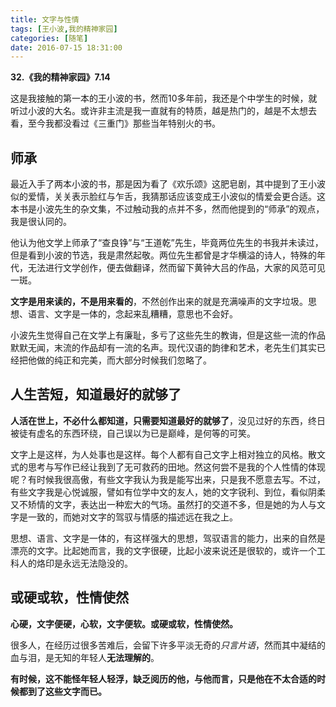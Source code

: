 ```yaml
---
title: 文字与性情
tags: [王小波,我的精神家园]
categories: [随笔]
date: 2016-07-15 18:31:00 
---
```




**32.《我的精神家园》7.14**

这是我接触的第一本的王小波的书，然而10多年前，我还是个中学生的时候，就听过小波的大名。或许非主流是我一直就有的特质，越是热门的，越是不太想去看，至今我都没看过《三重门》那些当年特别火的书。

## 师承
最近入手了两本小波的书，那是因为看了《欢乐颂》这肥皂剧，其中提到了王小波似的爱情，关关表示脸红与乍舌，我猜那话应该变成王小波似的情爱会更合适。这本书是小波先生的杂文集，不过触动我的点并不多，然而他提到的“师承”的观点，我是很认同的。

<!-- more -->

他认为他文学上师承了“查良铮”与“王道乾”先生，毕竟两位先生的书我并未读过，但是看到小波的节选，我是肃然起敬。两位先生都曾是才华横溢的诗人，特殊的年代，无法进行文学创作，便去做翻译，然而留下黄钟大吕的作品，大家的风范可见一斑。

**文字是用来读的，不是用来看的**，不然创作出来的就是充满噪声的文字垃圾。思想、语言、文字是一体的，念起来乱糟糟，意思也不会好。

小波先生觉得自己在文学上有廉耻，多亏了这些先生的教诲，但是这些一流的作品默默无闻，末流的作品却有一流的名声。现代汉语的韵律和艺术，老先生们其实已经把他做的纯正和完美，而大部分时候我们忽略了。


## 人生苦短，知道最好的就够了
**人活在世上，不必什么都知道，只需要知道最好的就够了**，没见过好的东西，终日被徒有虚名的东西环绕，自己误以为已是巅峰，是何等的可笑。

文字上是这样，为人处事也是这样。每个人都有自己文字上相对独立的风格。散文式的思考与写作已经让我到了无可救药的田地。然这何尝不是我的个人性情的体现呢？有时候我很高傲，有些文字我认为我是能写出来，只是我不愿意去写。不过，有些文字我是心悦诚服，譬如有位学中文的友人，她的文字锐利、到位，看似阴柔又不矫情的文字，表达出一种宏大的气场。虽然打的交道不多，但是她的为人与文字是一致的，而她对文字的驾驭与情感的描述远在我之上。
 
思想、语言、文字是一体的，有这样强大的思想，驾驭语言的能力，出来的自然是漂亮的文字。比起她而言，我的文字很硬，比起小波来说还是很软的，或许一个工科人的烙印是永远无法隐没的。

## 或硬或软，性情使然
**心硬，文字便硬，心软，文字便软。或硬或软，性情使然。**

很多人，在经历过很多苦难后，会留下许多平淡无奇的*只言片语*，然而其中凝结的血与泪，是无知的年轻人**无法理解的**。

**有时候，这不能怪年轻人轻浮，缺乏阅历的他，与他而言，只是他在不太合适的时候都到了这些文字而已。**